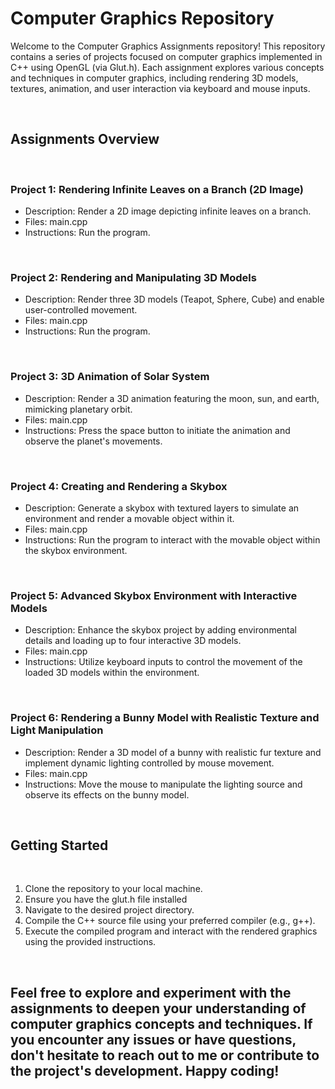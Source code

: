 <!DOCTYPE html>
<h1><b>Computer Graphics Repository</b></h1>

Welcome to the Computer Graphics Assignments repository! This repository contains a series of projects focused on computer graphics implemented in C++ using OpenGL (via Glut.h). Each assignment explores various concepts and techniques in computer graphics, including rendering 3D models, textures, animation, and user interaction via keyboard and mouse inputs.

<br>

<h2>Assignments Overview</h2>
<br>
<h3>Project 1: Rendering Infinite Leaves on a Branch (2D Image)</h3>
<ul>
  <li>Description: Render a 2D image depicting infinite leaves on a branch.</li>
  <li>Files: main.cpp</li>
  <li>Instructions: Run the program.</li>
</ul>
<br>

<h3>Project 2: Rendering and Manipulating 3D Models</h3>
<ul>
  <li>Description: Render three 3D models (Teapot, Sphere, Cube) and enable user-controlled movement.</li>
  <li>Files: main.cpp</li>
  <li>Instructions: Run the program.</li>
</ul>
<br>

<h3>Project 3: 3D Animation of Solar System</h3>
<ul>
  <li>Description: Render a 3D animation featuring the moon, sun, and earth, mimicking planetary orbit.</li>
  <li>Files: main.cpp</li>
  <li>Instructions: Press the space button to initiate the animation and observe the planet's movements.</li>
</ul>
<br>

<h3>Project 4: Creating and Rendering a Skybox</h3>
<ul>
  <li>Description: Generate a skybox with textured layers to simulate an environment and render a movable object within it.</li>
  <li>Files: main.cpp</li>
  <li>Instructions: Run the program to interact with the movable object within the skybox environment.</li>
</ul>

<br>

<h3>Project 5: Advanced Skybox Environment with Interactive Models</h3>
<ul>
  <li>Description: Enhance the skybox project by adding environmental details and loading up to four interactive 3D models.</li>
  <li>Files: main.cpp</li>
  <li>Instructions: Utilize keyboard inputs to control the movement of the loaded 3D models within the environment.</li>
</ul>

<br>

<h3>Project 6: Rendering a Bunny Model with Realistic Texture and Light Manipulation</h3>
<ul>
  <li>Description: Render a 3D model of a bunny with realistic fur texture and implement dynamic lighting controlled by mouse movement.</li>
  <li>Files: main.cpp</li>
  <li>Instructions: Move the mouse to manipulate the lighting source and observe its effects on the bunny model.</li>
</ul>

<br>

<h2>Getting Started</h2>
<br>
<ol>
  <li>Clone the repository to your local machine.</li>
  <li>Ensure you have the glut.h file installed</li>
  <li>Navigate to the desired project directory.</li>
  <li>Compile the C++ source file using your preferred compiler (e.g., g++).</li>
  <li>Execute the compiled program and interact with the rendered graphics using the provided instructions.</li>
</ol>

<br>

<h2><p>Feel free to explore and experiment with the assignments to deepen your understanding of computer graphics concepts and techniques. If you encounter any issues or have questions, don't hesitate to reach out to me or contribute to the project's development. Happy coding!</p></h2>

